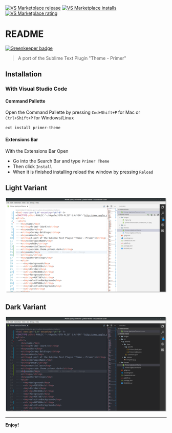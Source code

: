 [![VS Marketplace release][vs_marketplace-release-image]]([vs_marketplace-ext-url])
[![VS Marketplace installs][vs_marketplace-installs-image]]([vs_marketplace-ext-url])
[![VS Marketplace rating][vs_marketplace-rating-image]]([vs_marketplace-ext-url])

# README

[![Greenkeeper badge](https://badges.greenkeeper.io/thecodechef/primer-theme.svg)](https://greenkeeper.io/)

> A port of the Sublime Text Plugin "Theme - Primer"

## Installation

### With Visual Studio Code

#### Command Pallette

Open the Command Pallette by pressing  `Cmd+Shift+P` for Mac or `Ctrl+Shift+P` for Windows/Linux

```bash
ext install primer-theme
```

#### Extensions Bar

With the Extensions Bar Open

+ Go into the Search Bar and type `Primer Theme`
+ Then click `Install`
+ When it is finished installing reload the window by pressing `Reload`

## Light Variant

[![Primer Theme Light][primer-theme-light-img]]([vs_marketplace-ext-url])
## Dark Variant

[![Primer Theme Dark][primer-theme-dark-img]]([vs_marketplace-ext-url])


---

**Enjoy!**

[vs_marketplace-release-image]: https://vsmarketplacebadge.apphb.com/version-short/cyberchefjay.primer-theme.svg
[vs_marketplace-installs-image]: https://vsmarketplacebadge.apphb.com/installs-short/cyberchefjay.primer-theme.svg
[vs_marketplace-rating-image]: https://vsmarketplacebadge.apphb.com/rating-short/cyberchefjay.primer-theme.svg
[vs_marketplace-ext-url]: https://marketplace.visualstudio.com/items?itemName=cyberchefjay.primer-theme

[primer-theme-light-img]: https://raw.githubusercontent.com/thecodechef/primer-theme/master/images/primer-theme-light.screenshot_01.png
[primer-theme-dark-img]: https://raw.githubusercontent.com/thecodechef/primer-theme/master/images/primer-theme-dark.screenshot_01.png